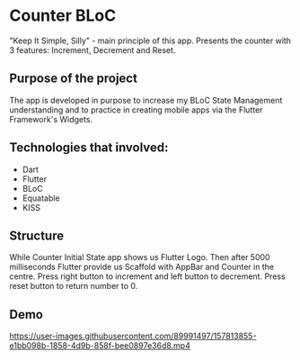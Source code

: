 # Counter BLoC

"Keep It Simple, Silly" - main principle of this app. Presents the counter with 3 features: Increment, Decrement and Reset.

## Purpose of the project

The app is developed in purpose to increase my BLoC State Management understanding and to practice in creating mobile apps via the Flutter Framework's Widgets.

## Technologies that involved:

- Dart
- Flutter
- BLoC
- Equatable
- KISS

## Structure

While Counter Initial State app shows us Flutter Logo. Then after 5000 milliseconds Flutter provide us Scaffold with AppBar and Counter in the centre. Press right button to increment and left button to decrement. Press reset button to return number to 0.

## Demo


https://user-images.githubusercontent.com/89991497/157813855-e1bb098b-1858-4d9b-858f-bee0897e36d8.mp4


